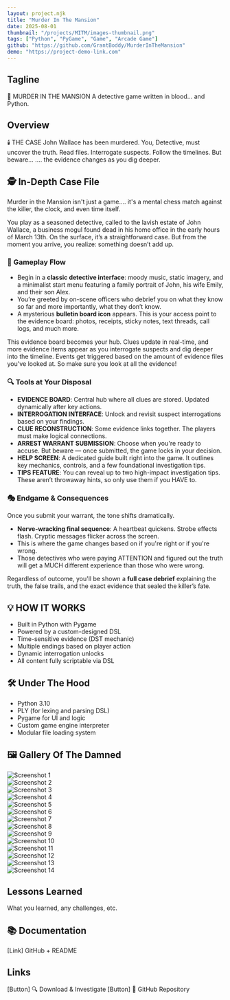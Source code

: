 ```yaml
---
layout: project.njk
title: "Murder In The Mansion"
date: 2025-08-01
thumbnail: "/projects/MITM/images-thumbnail.png"
tags: ["Python", "PyGame", "Game", "Arcade Game"]
github: "https://github.com/GrantBoddy/MurderInTheMansion"
demo: "https://project-demo-link.com"
---
```



## Tagline

​🎩 MURDER IN THE MANSION
A detective game written in blood... and Python.


## Overview

🕯️ THE CASE
John Wallace has been murdered.
You, Detective, must uncover the truth.
Read files. 
Interrogate suspects. 
Follow the timelines. 
But beware... 
.... the evidence changes as you dig deeper.


## 🕵️ In-Depth Case File

Murder in the Mansion isn't just a game.... it's a mental chess match against the killer, the clock, and even time itself.

You play as a seasoned detective, called to the lavish estate of John Wallace, a business mogul found dead in his home office in the early hours of March 13th. On the surface, it’s a straightforward case. But from the moment you arrive, you realize: something doesn’t add up.


### 🧠 Gameplay Flow

- Begin in a **classic detective interface**: moody music, static imagery, and a minimalist start menu featuring a family portrait of John, his wife Emily, and their son Alex.
- You’re greeted by on-scene officers who debrief you on what they know so far and more importantly, what they don’t know.
- A mysterious **bulletin board icon** appears. This is your access point to the evidence board: photos, receipts, sticky notes, text threads, call logs, and much more.

This evidence board becomes your hub. Clues update in real-time, and more evidence items appear as you interrogate suspects and dig deeper into the timeline. Events get triggered based on the amount of evidence files you've looked at. So make sure you look at all the evidence!


### 🔍 Tools at Your Disposal

- **EVIDENCE BOARD**: Central hub where all clues are stored. Updated dynamically after key actions.
- **INTERROGATION INTERFACE**: Unlock and revisit suspect interrogations based on your findings.
- **CLUE RECONSTRUCTION**: Some evidence links together. The players must make logical connections.
- **ARREST WARRANT SUBMISSION**: Choose when you're ready to accuse. But beware — once submitted, the game locks in your decision.
- **HELP SCREEN**: A dedicated guide built right into the game. It outlines key mechanics, controls, and a few foundational investigation tips.
- **TIPS FEATURE**: You can reveal up to two high-impact investigation tips. These aren’t throwaway hints, so only use them if you HAVE to.


### 🎭 Endgame & Consequences

Once you submit your warrant, the tone shifts dramatically.

- **Nerve-wracking final sequence**: A heartbeat quickens. Strobe effects flash. Cryptic messages flicker across the screen.
- This is where the game changes based on if you're right or if you're wrong. 
- Those detectives who were paying ATTENTION and figured out the truth will get a MUCH different experience than those who were wrong.

Regardless of outcome, you'll be shown a **full case debrief** explaining the truth, the false trails, and the exact evidence that sealed the killer’s fate.


## 💡 HOW IT WORKS

- Built in Python with Pygame
- Powered by a custom-designed DSL
- Time-sensitive evidence (DST mechanic)
- Multiple endings based on player action
- Dynamic interrogation unlocks
- All content fully scriptable via DSL


## 🛠️ Under The Hood

- Python 3.10
- PLY (for lexing and parsing DSL)
- Pygame for UI and logic
- Custom game engine interpreter
- Modular file loading system


## 🖼️ Gallery Of The Damned

![Screenshot 1](/projects/MITM/images/screenshot-1.png)  
![Screenshot 2](/projects/MITM/images/screenshot-2.png)  
![Screenshot 3](/projects/MITM/images/screenshot-3.png)  
![Screenshot 4](/projects/MITM/images/screenshot-4.png)  
![Screenshot 5](/projects/MITM/images/screenshot-5.png)  
![Screenshot 6](/projects/MITM/images/screenshot-6.png)  
![Screenshot 7](/projects/MITM/images/screenshot-7.png)  
![Screenshot 8](/projects/MITM/images/screenshot-8.png)  
![Screenshot 9](/projects/MITM/images/screenshot-9.png)  
![Screenshot 10](/projects/MITM/images/screenshot-10.png)  
![Screenshot 11](/projects/MITM/images/screenshot-11.png)  
![Screenshot 12](/projects/MITM/images/screenshot-12.png)  
![Screenshot 13](/projects/MITM/images/screenshot-13.png)  
![Screenshot 14](/projects/MITM/images/screenshot-14.png)


## Lessons Learned

What you learned, any challenges, etc.


## 📚 Documentation

[Link] GitHub + README


## Links

[Button] 🔍 Download & Investigate
[Button] 💾 GitHub Repository
